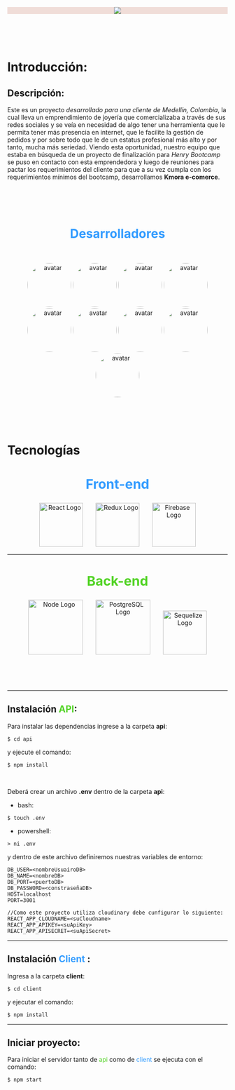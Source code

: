 <p align="center" style="background-color:#f0ddd8">
	<a href="http://68.183.106.112" target="_blank" rel="noopener noreferrer" >
	<img src="https://user-images.githubusercontent.com/58433889/124239825-7da67800-daf0-11eb-915d-18e56ee4c9cd.png" />
</a>
</p>
<br>
<br>
<br>


# Introducción:

## Descripción:

Este es un proyecto *desarrollado para una cliente de Medellín, Colombia*, la cual lleva un emprendimiento de joyería que comercializaba a través de sus redes sociales y se veía en necesidad de algo tener una herramienta que le permita tener más presencia en internet, que le facilite la gestión de pedidos y por sobre todo que le de un estatus profesional más alto y por tanto, mucha más seriedad. Viendo esta oportunidad, nuestro equipo que estaba en búsqueda de un proyecto de finalización para *Henry Bootcamp* se puso en contacto con esta emprendedora y luego de reuniones para pactar los requerimientos del cliente para que a su vez cumpla con los requerimientos mínimos del bootcamp, desarrollamos **Kmora e-comerce**.

<br>
<br>
<br>
<h1 align="center" style="color: #339cff">Desarrolladores</h1>
<br>

<p align="center">
	<a href="https://github.com/sbs001" target="_blank" rel="noopener noreferrer" ><img width="100" style="border-radius:50%" src="https://avatars.githubusercontent.com/u/50562395?v=4" alt="avatar"></a>
  <a href="https://github.com/jessicasaule" target="_blank" rel="noopener noreferrer" ><img width="100" style="border-radius:50%" src="https://avatars.githubusercontent.com/u/79380528?v=4" alt="avatar"></a>
  <a href="https://github.com/dfvallejosc" target="_blank" rel="noopener noreferrer" ><img width="100" style="border-radius:50%" src="https://avatars.githubusercontent.com/u/74154979?v=4" alt="avatar"></a>
	<a href="https://github.com/DimitriTriantafilo" target="_blank" rel="noopener noreferrer" ><img width="100" style="border-radius:50%" src="https://avatars.githubusercontent.com/u/77981692?v=4" alt="avatar"></a>
	<a href="https://github.com/scriptnoob12" target="_blank" rel="noopener noreferrer" ><img width="100" style="border-radius:50%" src="https://avatars.githubusercontent.com/u/58433889?v=4" alt="avatar"></a>
	<a href="https://github.com/RJurado16" target="_blank" rel="noopener noreferrer" ><img width="100" style="border-radius:50%" src="https://avatars.githubusercontent.com/u/68952790?v=4" alt="avatar"></a>
	<a href="https://github.com/jaimegalvis" target="_blank" rel="noopener noreferrer" ><img width="100" style="border-radius:50%" src="https://avatars.githubusercontent.com/u/23098246?v=4" alt="avatar"></a>
	<a href="https://github.com/gonza-fl" target="_blank" rel="noopener noreferrer" ><img width="100" style="border-radius:50%" src="https://avatars.githubusercontent.com/u/29445888?v=4" alt="avatar"></a>
	<a href="https://github.com/nohaynicksdisponibles" target="_blank" rel="noopener noreferrer" ><img 	width="100" style="border-radius:50%" src="https://avatars.githubusercontent.com/u/60353353?v=4" 	alt="avatar"></a>
</p>

<br>
<br>
<br>


# Tecnologías

<h2 align="center" style="color: #339cff; font-size:30px">Front-end</h2>
<p align="center">

<img 	width="100" src="https://cdn4.iconfinder.com/data/icons/logos-3/600/React.js_logo-512.png" 	alt="React Logo">
<img style="margin-left:25px; margin-right:25px"	width="100" src="https://cdn.worldvectorlogo.com/logos/redux.svg" 	alt="Redux Logo">
<img 	width="100" src="https://cdn4.iconfinder.com/data/icons/google-i-o-2016/512/google_firebase-512.png" 	alt="Firebase Logo">
</p>

<hr>

<h2 align="center" style="color: #52d325; font-size:30px">Back-end</h2>

<p align="center">
<img 	width="125" src="https://cdn4.iconfinder.com/data/icons/logos-3/454/nodejs-new-pantone-white-256.png" 	alt="Node Logo">
<img style="margin-left:25px; margin-right:25px"	width="125" src="https://www.vectorlogo.zone/logos/postgresql/postgresql-vertical.svg" 	alt="PostgreSQL Logo">
<img 	width="100" src="https://cdn.freebiesupply.com/logos/large/2x/sequelize-logo-png-transparent.png" 	alt="Sequelize Logo">
</p>

<br>
<br>
<br>
<hr>

## Instalación <span style="color: #52d325">API</span>:
Para instalar las dependencias ingrese a la carpeta **api**:
```
$ cd api
```
y ejecute el comando:
```
$ npm install
```
<br>

Deberá crear un archivo **.env** dentro de la carpeta **api**:
- bash:
```
$ touch .env
```
- powershell:
```
> ni .env
```
y dentro de este archivo definiremos nuestras variables de entorno:

```
DB_USER=<nombreUsuairoDB>
DB_NAME=<nombreDB>
DB_PORT=<puertoDB>
DB_PASSWORD=<constraseñaDB>
HOST=localhost
PORT=3001

//Como este proyecto utiliza cloudinary debe cunfigurar lo siguiente:
REACT_APP_CLOUDNAME=<suCloudname>
REACT_APP_APIKEY=<suApiKey>
REACT_APP_APISECRET=<suApiSecret>
```
<hr>

## Instalación <span style="color: #339cff"> Client </span>:
Ingresa a la carpeta **client**:
```
$ cd client
```
y ejecutar el comando:
```
$ npm install
```
<hr>

## Iniciar proyecto:

Para iniciar el servidor tanto de <span style="color: #52d325">api</span> como de <span style="color: #339cff">client</span> se ejecuta con el comando:

```
$ npm start
```

